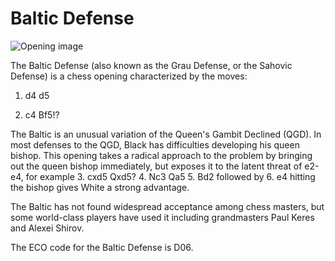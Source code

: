 # Baltic Defense

![Opening image](https://www.thechesswebsite.com/wp-content/uploads/2013/07/baltic-featured.jpg)

The Baltic Defense (also known as the Grau Defense, or the Sahovic Defense) is a chess opening characterized by the  moves:



1. d4 d5

2. c4 Bf5!?

The Baltic is an unusual variation of the Queen's Gambit Declined (QGD). In most defenses to the QGD,  Black has difficulties developing his queen bishop. This opening takes a radical approach to the problem by bringing out the queen bishop immediately, but exposes it to the latent threat of e2-e4, for example 3. cxd5 Qxd5? 4. Nc3 Qa5 5. Bd2 followed by 6. e4 hitting the bishop gives White a strong advantage.

The Baltic has not found widespread acceptance among chess masters, but some world-class players have used it including grandmasters Paul Keres and Alexei Shirov.

The ECO code for the Baltic Defense is D06.